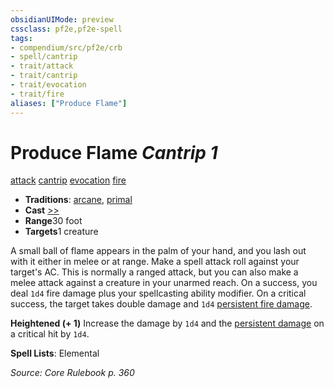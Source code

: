 ```yaml
---
obsidianUIMode: preview
cssclass: pf2e,pf2e-spell
tags:
- compendium/src/pf2e/crb
- spell/cantrip
- trait/attack
- trait/cantrip
- trait/evocation
- trait/fire
aliases: ["Produce Flame"]
---
```

# Produce Flame *Cantrip 1*   
[attack](../../Rules/traits/attack.md)  [cantrip](../../Rules/traits/cantrip.md)  [evocation](../../Rules/traits/evocation.md)  [fire](../../Rules/traits/fire.md)  

- **Traditions**: [arcane](../../Rules/traits/arcane.md), [primal](../../Rules/traits/primal.md)
- **Cast** [>>](../../Rules/core-rulebook/chapter-9-playing-the-game.md#Actions "Two-Action") 
- **Range**30 foot
- **Targets**1 creature

A small ball of flame appears in the palm of your hand, and you lash out with it either in melee or at range. Make a spell attack roll against your target's AC. This is normally a ranged attack, but you can also make a melee attack against a creature in your unarmed reach. On a success, you deal `1d4` fire damage plus your spellcasting ability modifier. On a critical success, the target takes double damage and `1d4` [persistent fire damage](../../Rules/conditions.md#Persistent%20Damage).

**Heightened (+ 1)** Increase the damage by `1d4` and the [persistent damage](../../Rules/conditions.md#Persistent%20Damage) on a critical hit by `1d4`.

**Spell Lists**: Elemental

*Source: Core Rulebook p. 360*